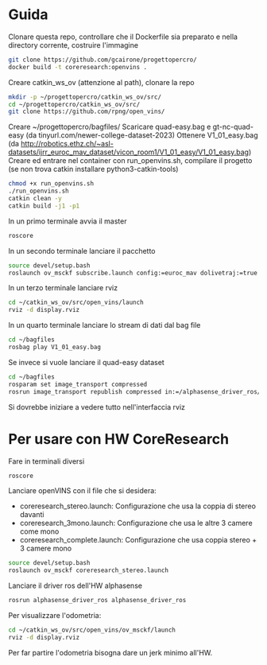 # Guida
Clonare questa repo, controllare che il Dockerfile sia preparato e nella directory corrente, costruire l'immagine
```bash
git clone https://github.com/gcairone/progettopercro/
docker build -t coreresearch:openvins .
```
Creare catkin_ws_ov (attenzione al path), clonare la repo
```bash
mkdir -p ~/progettopercro/catkin_ws_ov/src/
cd ~/progettopercro/catkin_ws_ov/src/
git clone https://github.com/rpng/open_vins/
```
Creare ~/progettopercro/bagfiles/ 
Scaricare quad-easy.bag e gt-nc-quad-easy (da tinyurl.com/newer-college-dataset-2023)
Ottenere V1_01_easy.bag (da http://robotics.ethz.ch/~asl-datasets/ijrr_euroc_mav_dataset/vicon_room1/V1_01_easy/V1_01_easy.bag)
Creare ed entrare nel container con run_openvins.sh, compilare il progetto (se non trova catkin installare python3-catkin-tools)
```bash
chmod +x run_openvins.sh
./run_openvins.sh
catkin clean -y
catkin build -j1 -p1
```
In un primo terminale avvia il master
```bash
roscore
```

In un secondo terminale lanciare il pacchetto
```bash
source devel/setup.bash 
roslaunch ov_msckf subscribe.launch config:=euroc_mav dolivetraj:=true

```

In un terzo terminale lanciare rviz
```bash
cd ~/catkin_ws_ov/src/open_vins/launch
rviz -d display.rviz
```

In un quarto terminale lanciare lo stream di dati dal bag file
```bash
cd ~/bagfiles
rosbag play V1_01_easy.bag
```
Se invece si vuole lanciare il quad-easy dataset
```bash
cd ~/bagfiles
rosparam set image_transport compressed
rosrun image_transport republish compressed in:=/alphasense_driver_ros/cam0 raw out:=/cam0/image_raw & rosrun image_transport republish compressed in:=/alphasense_driver_ros/cam1 raw out:=/cam1/image_raw & rosbag play quad-easy.bag /alphasense_driver_ros/imu:=/imu0
```

Si dovrebbe iniziare a vedere tutto nell'interfaccia rviz


# Per usare con HW CoreResearch


Fare in terminali diversi
```bash
roscore
```
Lanciare openVINS con il file che si desidera:
- coreresearch_stereo.launch: Configurazione che usa la coppia di stereo davanti
- coreresearch_3mono.launch: Configurazione che usa le altre 3 camere come mono
- coreresearch_complete.launch: Configurazione che usa coppia stereo + 3 camere mono
```bash
source devel/setup.bash 
roslaunch ov_msckf coreresearch_stereo.launch

```
Lanciare il driver ros dell'HW alphasense
```bash
rosrun alphasense_driver_ros alphasense_driver_ros 
```
Per visualizzare l'odometria:
```bash
cd ~/catkin_ws_ov/src/open_vins/ov_msckf/launch
rviz -d display.rviz
```
Per far partire l'odometria bisogna dare un jerk minimo all'HW. 





